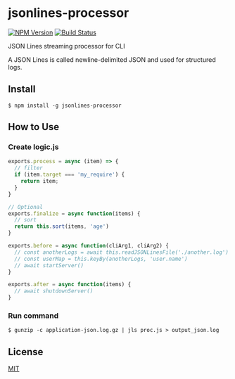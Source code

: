 # jsonlines-processor

[![NPM Version][npm-image]][npm-url]
[![Build Status](https://travis-ci.org/tilfin/jsonlines-processor.svg?branch=master)](https://travis-ci.org/tilfin/jsonlines-processor)

JSON Lines streaming processor for CLI

A JSON Lines is called newline-delimited JSON and used for structured logs.

## Install

```
$ npm install -g jsonlines-processor
```

## How to Use

### Create logic.js

```js
exports.process = async (item) => {
  // filter
  if (item.target === 'my_require') {
    return item;
  }
}

// Optional
exports.finalize = async function(items) {
  // sort
  return this.sort(items, 'age')
}

exports.before = async function(cliArg1, cliArg2) {
  // const anotherLogs = await this.readJSONLinesFile('./another.log')
  // const userMap = this.keyBy(anotherLogs, 'user.name')
  // await startServer()
}

exports.after = async function(items) {
  // await shutdownServer()
}
```

### Run command

```
$ gunzip -c application-json.log.gz | jls proc.js > output_json.log
```

## License

  [MIT](LICENSE)

[npm-image]: https://img.shields.io/npm/v/jsonlines-processor.svg
[npm-url]: https://npmjs.org/package/jsonlines-processor
